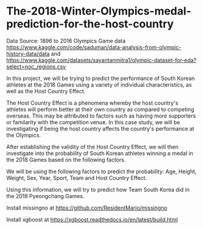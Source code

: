 # The-2018-Winter-Olympics-medal-prediction-for-the-host-country

Data Source: 1896 to 2016 Olympics Game data https://www.kaggle.com/code/saduman/data-analysis-from-olympic-history-data/data and https://www.kaggle.com/datasets/sayantanmitra1/olympic-dataset-for-eda?select=noc_regions.csv

In this project, we will be trying to predict the performance of South Korean athletes at the 2018 Games using a variety of individual characteristics, as well as the Host Country Effect.

The Host Country Effect is a phenomena whereby the host country's athletes will perform better at their own country as compared to competing overseas. This may be attributed to factors such as having more supporters or familarity with the competition venue. In this case study, we will be investigating if being the host country affects the country's performance at the Olympics.

After establishing the validity of the Host Country Effect, we will then investigate into the probability of South Korean athletes winning a medal in the 2018 Games based on the following factors.

We will be using the following factors to predict the probability: Age, Height, Weight, Sex, Year, Sport, Team and Host Country Effect.

Using this information, we will try to predict how Team South Korea did in the 2018 Pyeongchang Games.

Install missingno at https://github.com/ResidentMario/missingno

Install xgboost at https://xgboost.readthedocs.io/en/latest/build.html
